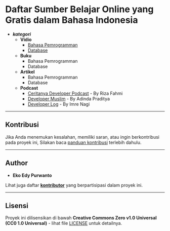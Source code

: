 # **Daftar Sumber Belajar Online yang Gratis dalam Bahasa Indonesia**

+ _**kategori**_
    + **Vidio**
        - [Bahasa Pemrogramman](vidio/bahasa-pemrogramman.md)
        - [Database](vidio/database.md)
    + **Buku**
        - Bahasa Pemrogramman
        - Database
    + **Artikel**
        - Bahasa Pemrogramman
        - Database
    + **Podcast**
        - [Ceritanya Developer Podcast](https://anchor.fm/ceritanya-developer) - By Riza Fahmi
        - [Developer Muslim](https://anchor.fm/devmuslimid) - By Adinda Praditya
        - [Developer Log](https://open.spotify.com/show/0R3d8NC2V1LeKiFWKxcaUs?si=2ca9cee84ac94bc5) - By Imre Nagi
    
___
## Kontribusi
Jika Anda menemukan kesalahan, memiliki saran, atau ingin berkontribusi pada proyek ini, Silakan baca [panduan kontribusi](docs/CONTRIBUTING.md) terlebih dahulu.

___
## Author
- **Eko Edy Purwanto**

Lihat juga daftar [**kontributor**]() yang berpartisipasi dalam proyek ini.
___
## Lisensi
Proyek ini dilisensikan di bawah **Creative Commons Zero v1.0 Universal (CC0 1.0 Universal)** - lihat file [LICENSE](LICENSE) untuk detailnya.